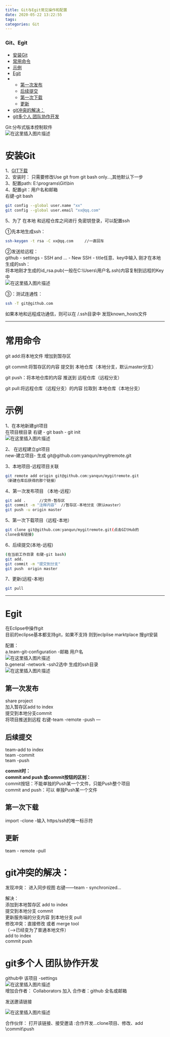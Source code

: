 ```yaml
---
title: Git与Egit常见操作和配置
date: 2020-05-22 13:22:55
tags: 
categories: Git
---
```


<!--more-->

### Git、Egit

- [安装Git](#Git_4)
- [常用命令](#_38)
- [示例](#_50)
- [Egit](#Egit_92)
- - [第一次发布](#_104)
  - [后续提交](#_111)
  - [第一次下载](#_123)
  - [更新](#_126)
- [git冲突的解决：](#git_131)
- [git多个人 团队协作开发](#git__145)

Git:分布式版本控制软件  
![在这里插入图片描述](https://img-blog.csdnimg.cn/20200522130953259.png?x-oss-process=image/watermark,type_ZmFuZ3poZW5naGVpdGk,shadow_10,text_aHR0cHM6Ly9ibG9nLmNzZG4ubmV0L3FxXzIxMDQwNTU5,size_16,color_FFFFFF,t_70)

# 安装Git

1、[GIT下载](https://git-scm.com/download/win)  
2、安装时： 只需要修改Use git from git bash only…,其他默认下一步  
3、配置path: E:\\programs\\Git\\bin  
4、配置git：用户名和邮箱  
右键-git bash

```bash
git config --global user.name "xx"
git config --global user.email "xx@qq.com"
```

5、为了 在本地 和远程仓库之间进行 免密钥登录，可以配置ssh

①先本地生成ssh：

```bash
ssh-keygen -t rsa -C xx@qq.com     //一直回车
```

②发送给远程：  
github \- settings \- SSH and … \- New SSH \- title任意、key中输入 刚才在本地生成的ssh：  
将本地刚才生成的id\_rsa.pub\(一般在C:\\Users\\用户名.ssh\)内容复制到远程的Key中  
![在这里插入图片描述](https://img-blog.csdnimg.cn/20200522131543892.png?x-oss-process=image/watermark,type_ZmFuZ3poZW5naGVpdGk,shadow_10,text_aHR0cHM6Ly9ibG9nLmNzZG4ubmV0L3FxXzIxMDQwNTU5,size_16,color_FFFFFF,t_70)

③：测试连通性：

```bash
ssh -T git@github.com
```

如果本地和远程成功通信，则可以在 /.ssh目录中 发现known\_hosts文件

---

# 常用命令

git add:将本地文件 增加到暂存区

git commit:将暂存区的内容 提交到 本地仓库（本地分支，默认master分支）

git push：将本地仓库的内容 推送到 远程仓库（远程分支）

git pull:将远程仓库（远程分支）的内容 拉取到 本地仓库（本地分支）

# 示例

1、在本地新建git项目  
在项目根目录 右键 \- git bash \- git init  
![在这里插入图片描述](https://img-blog.csdnimg.cn/20200522131823349.png?x-oss-process=image/watermark,type_ZmFuZ3poZW5naGVpdGk,shadow_10,text_aHR0cHM6Ly9ibG9nLmNzZG4ubmV0L3FxXzIxMDQwNTU5,size_16,color_FFFFFF,t_70)

2、 在远程建立git项目  
new-建立项目- 生成 git\@github.com:yanqun/mygitremote.git

3、本地项目-远程项目关联

```bash
git remote add origin git@github.com:yanqun/mygitremote.git
（新建仓库后获得的那个链接）
```

4、第一次发布项目 （本地-远程）

```bash
git add .      //文件-暂存区
git commit -m "注释内容"  //暂存区-本地分支（默认master）
git push -u origin master
```

5、第一次下载项目（远程-本地）

```bash
git clone git@github.com:yanqun/mygitremote.git(点击GItHub的
clone会有链接)
```

6、后续提交\(本地-远程\)

```bash
(在当前工作目录 右键-git bash)
git add.
git commit -m "提交到分支"
git push  origin master
```

7、更新\(远程-本地\)

```bash
git pull
```

---

# Egit

在Eclipse中操作git  
目前的eclipse基本都支持git，如果不支持 则到eclplise marktplace 搜git安装

配置：  
a.team-git-configuration \-邮箱 用户名  
![在这里插入图片描述](https://img-blog.csdnimg.cn/20200522211217793.png?x-oss-process=image/watermark,type_ZmFuZ3poZW5naGVpdGk,shadow_10,text_aHR0cHM6Ly9ibG9nLmNzZG4ubmV0L3FxXzIxMDQwNTU5,size_16,color_FFFFFF,t_70)  
b.general \-network \-ssh2选中 生成的ssh目录  
![在这里插入图片描述](https://img-blog.csdnimg.cn/2020052221125013.png?x-oss-process=image/watermark,type_ZmFuZ3poZW5naGVpdGk,shadow_10,text_aHR0cHM6Ly9ibG9nLmNzZG4ubmV0L3FxXzIxMDQwNTU5,size_16,color_FFFFFF,t_70)

## 第一次发布

share project  
加入暂存区add to index  
提交到本地分支commit  
将项目推送到远程 右键-team \-remote \-push —

## 后续提交

team-add to index  
team \-commit  
team \-push

**commit时：  
commit and push 或commit按钮的区别：**  
commit按钮：不能单独的Push某一个文件，只能Push整个项目  
commit and push：可以 单独Push某一个文件

## 第一次下载

import \-clone \-输入 https/ssh的唯一标示符

## 更新

team \- remote \-pull

# git冲突的解决：

发现冲突： 进入同步视图 右键——team \- synchronized…

解决：  
添加到本地暂存区 add to index  
提交到本地分支 commit  
更新服务端的分支内容 到本地分支 pull  
修改冲突：直接修改 或者 merge tool  
（—>已经变为了普通本地文件）  
add to index  
commit push

# git多个人 团队协作开发

github中 该项目 \-settings  
![在这里插入图片描述](https://img-blog.csdnimg.cn/20200522211814638.png?x-oss-process=image/watermark,type_ZmFuZ3poZW5naGVpdGk,shadow_10,text_aHR0cHM6Ly9ibG9nLmNzZG4ubmV0L3FxXzIxMDQwNTU5,size_16,color_FFFFFF,t_70)  
增加合作者： Collaborators 加入 合作者：github 全名或邮箱

发送邀请链接

![在这里插入图片描述](https://img-blog.csdnimg.cn/20200522212103499.png?x-oss-process=image/watermark,type_ZmFuZ3poZW5naGVpdGk,shadow_10,text_aHR0cHM6Ly9ibG9nLmNzZG4ubmV0L3FxXzIxMDQwNTU5,size_16,color_FFFFFF,t_70)

合作伙伴： 打开该链接、接受邀请 :合作开发…clone项目、修改、add \\commit\\push